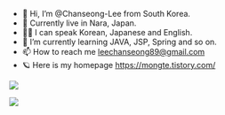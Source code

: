 - 👋 Hi, I’m @Chanseong-Lee from South Korea.
- 🏡 Currently live in Nara, Japan.
- 🙋‍♂️ I can speak Korean, Japanese and English.
- 🌱 I’m currently learning JAVA, JSP, Spring and so on.
- 📫 How to reach me leechanseong89@gmail.com
- 🪐 Here is my homepage https://mongte.tistory.com/
<p>
<img src="http://img.shields.io/badge/Java-007396.svg??style=for-the-badge&logo=JAVA&logoColor=white"/>
</p>
<p>
<a href="https://hits.seeyoufarm.com"><img src="https://hits.seeyoufarm.com/api/count/incr/badge.svg?url=https%3A%2F%2Fgithub.com%2FChanseong-Lee%2FChanseong-Lee%2F&count_bg=%2359B6CD&title_bg=%2359B6CD&icon=&icon_color=%2359B6CD&title=hits&edge_flat=false"/></a>
</p>
<!---
Chanseong-Lee/Chanseong-Lee is a ✨ special ✨ repository because its `README.md` (this file) appears on your GitHub profile.
You can click the Preview link to take a look at your changes.
--->
